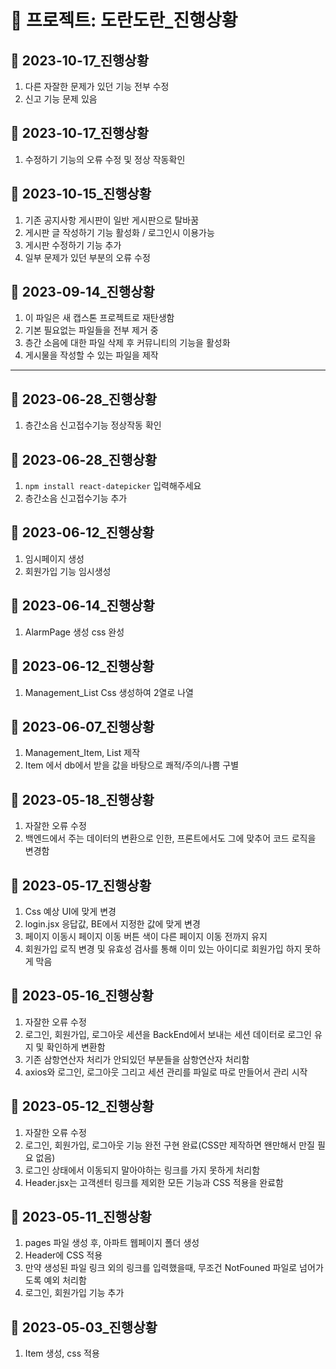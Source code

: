 # :floppy_disk: 프로젝트: 도란도란_진행상황

## :file_folder: 2023-10-17_진행상황
1. 다른 자잘한 문제가 있던 기능 전부 수정
2. 신고 기능 문제 있음

## :file_folder: 2023-10-17_진행상황
1. 수정하기 기능의 오류 수정 및 정상 작동확인

## :file_folder: 2023-10-15_진행상황
1. 기존 공지사항 게시판이 일반 게시판으로 탈바꿈
2. 게시판 글 작성하기 기능 활성화 / 로그인시 이용가능
3. 게시판 수정하기 기능 추가
4. 일부 문제가 있던 부분의 오류 수정

## :file_folder: 2023-09-14_진행상황
1. 이 파일은 새 캡스톤 프로젝트로 재탄생함
2. 기본 필요없는 파일들을 전부 제거 중
3. 층간 소음에 대한 파일 삭제 후 커뮤니티의 기능을 활성화
4. 게시물을 작성할 수 있는 파일을 제작

---

## :file_folder: 2023-06-28_진행상황
1. 층간소음 신고접수기능 정상작동 확인

## :file_folder: 2023-06-28_진행상황
1. `npm install react-datepicker` 입력해주세요
2. 층간소음 신고접수기능 추가


## :file_folder: 2023-06-12_진행상황
1. 임시페이지 생성
2. 회원가입 기능 임시생성


## :file_folder: 2023-06-14_진행상황
1. AlarmPage 생성 css 완성


## :file_folder: 2023-06-12_진행상황
1. Management_List Css 생성하여 2열로 나열

## :file_folder: 2023-06-07_진행상황
1. Management_Item, List 제작
2. Item 에서 db에서 받을 값을 바탕으로 쾌적/주의/나쁨 구별

## :file_folder: 2023-05-18_진행상황
1. 자잘한 오류 수정
2. 백엔드에서 주는 데이터의 변환으로 인한, 프론트에서도 그에 맞추어 코드 로직을 변경함

## :file_folder: 2023-05-17_진행상황
1. Css 예상 UI에 맞게 변경
2. login.jsx 응답값, BE에서 지정한 값에 맞게 변경
3. 페이지 이동시 페이지 이동 버튼 색이 다른 페이지 이동 전까지 유지
4. 회원가입 로직 변경 및 유효성 검사를 통해 이미 있는 아이디로 회원가입 하지 못하게 막음

## :file_folder: 2023-05-16_진행상황
1. 자잘한 오류 수정
2. 로그인, 회원가입, 로그아웃 세션을 BackEnd에서 보내는 세션 데이터로 로그인 유지 및 확인하게 변환함
3. 기존 삼항연산자 처리가 안되있던 부분들을 삼항연산자 처리함
4. axios와 로그인, 로그아웃 그리고 세션 관리를 파일로 따로 만들어서 관리 시작

## :file_folder: 2023-05-12_진행상황
1. 자잘한 오류 수정
2. 로그인, 회원가입, 로그아웃 기능 완전 구현 완료(CSS만 제작하면 왠만해서 만질 필요 없음)
3. 로그인 상태에서 이동되지 말아야하는 링크를 가지 못하게 처리함
4. Header.jsx는 고객센터 링크를 제외한 모든 기능과 CSS 적용을 완료함 

## :file_folder: 2023-05-11_진행상황
1. pages 파일 생성 후, 아파트 웹페이지 폴더 생성
2. Header에 CSS 적용
3. 만약 생성된 파일 링크 외의 링크를 입력했을때, 무조건 NotFouned 파일로 넘어가도록 예외 처리함
4. 로그인, 회원가입 기능 추가

## :file_folder: 2023-05-03_진행상황
1. Item 생성, css 적용
